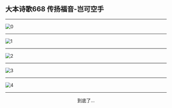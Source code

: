 
## 大本诗歌668 传扬福音-岂可空手
        
<div id="aplayer0"></div>

---

<img alt="0" data-original="https://cdn.jsdelivr.net/gh/k34869/shi/data/d0666/0">

---

<img alt="1" data-original="https://cdn.jsdelivr.net/gh/k34869/shi/data/d0666/1">

---

<img alt="2" data-original="https://cdn.jsdelivr.net/gh/k34869/shi/data/d0666/2">

---

<img alt="3" data-original="https://cdn.jsdelivr.net/gh/k34869/shi/data/d0666/3">

---

<img alt="4" data-original="https://cdn.jsdelivr.net/gh/k34869/shi/data/d0666/4">

---

<p style="text-align: center">到底了...</p>

<script src="/js/dist-view.js"></script>

<script>
MAIN.id = 'd0666';
        
const ap0 = new APlayer({
    container: document.getElementById('aplayer0'),
    volume: 1,
    loop: 'none',
    preload: 'none',
    audio: [{
        name: '大本诗歌668.mp3',
        artist: '大本诗歌',
        url: 'https://res.wx.qq.com/voice/getvoice?mediaid=MzI0NTk3MDM5M18yMjQ3NDk2MDg2',
        cover: '/favicon'
    }]
});
</script>
